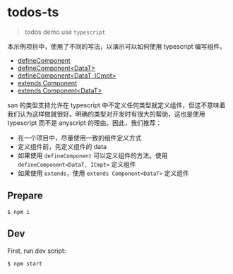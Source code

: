 todos-ts
===

> todos demo use `typescript`

本示例项目中，使用了不同的写法，以演示可以如何使用 typescript 编写组件。

- [defineComponent](src/todo/form.ts#L16)
- [defineComponent&lt;DataT>](src/ui/calendar.ts#L12)
- [defineComponent&lt;DataT, ICmpt>](src/todo/list.ts#L56)
- [extends Component](src/todo/form.ts#L49)
- [extends Component&lt;DataT>](src/category/add.ts#L9)

san 的类型支持允许在 typescript 中不定义任何类型就定义组件，但这不意味着我们认为这样做就很好。明确的类型对开发时有很大的帮助，这也是使用 typescript 而不是 anyscript 的理由。因此，我们推荐：

- 在一个项目中，尽量使用一致的组件定义方式
- 定义组件前，先定义组件的 data
- 如果使用 `defineComponent` 可以定义组件的方法。使用 `defineComponent<DataT, ICmpt>` 定义组件
- 如果使用 `extends`，使用 `extends Component<DataT>` 定义组件

## Prepare

```
$ npm i
```

## Dev

First, run dev script:

```
$ npm start
```

